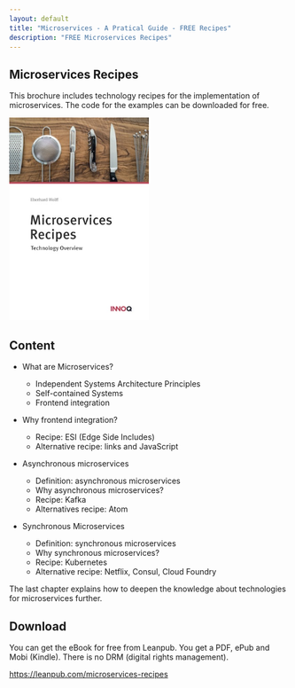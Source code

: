```yaml
---
layout: default
title: "Microservices - A Pratical Guide - FREE Recipes"
description: "FREE Microservices Recipes"
---
```


Microservices Recipes
---

This brochure includes technology recipes for the implementation of
microservices. The code for the examples can be downloaded for free.

<img src="images/recipes.jpg" width="50%" /> 

## Content


* What are Microservices?
  - Independent Systems Architecture Principles
  - Self-contained Systems
  - Frontend integration

* Why frontend integration?
  - Recipe: ESI (Edge Side Includes)
  - Alternative recipe: links and JavaScript
 

* Asynchronous microservices
  - Definition: asynchronous microservices
  - Why asynchronous microservices?
  - Recipe: Kafka
  - Alternatives recipe: Atom

* Synchronous Microservices
  - Definition: synchronous microservices
  - Why synchronous microservices?
  - Recipe: Kubernetes
  - Alternative recipe: Netflix, Consul, Cloud Foundry

The last chapter explains how to deepen the knowledge about technologies for microservices further.

## Download

You can get the eBook for free from Leanpub. You get a PDF, ePub and
Mobi (Kindle). There is no DRM (digital rights management).
      
<https://leanpub.com/microservices-recipes>
